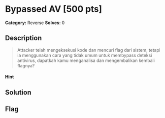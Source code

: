 # Bypassed AV [500 pts]

**Category:** Reverse
**Solves:** 0

## Description
>Attacker telah mengeksekusi kode dan mencuri flag dari sistem, tetapi ia menggunakan cara yang tidak umum untuk membypass deteksi antivirus, dapatkah kamu menganalisa dan mengembalikan kembali flagnya?

#### Hint 

## Solution

## Flag

